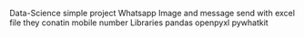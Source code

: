  Data-Science simple project 
Whatsapp Image and message  send with excel file they conatin mobile number
Libraries 
pandas
openpyxl
pywhatkit
